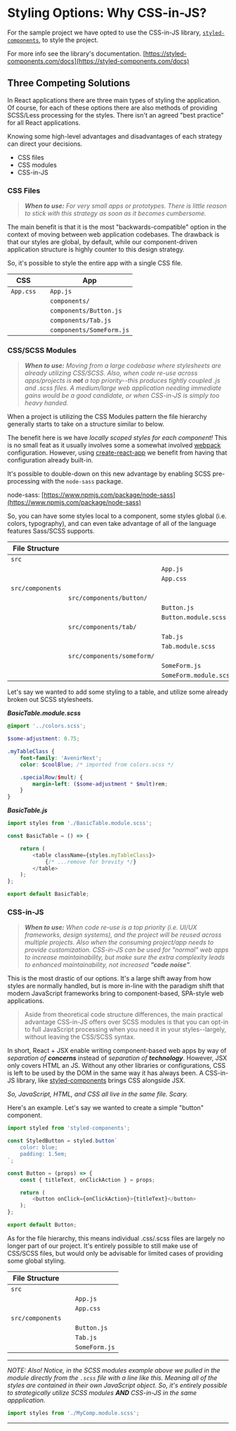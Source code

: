 # Styling Options: Why CSS-in-JS?

For the sample project we have opted to use the CSS-in-JS library, [`styled-components`](https://styled-components.com/), to style the project. 

For more info see the library's documentation. [https://styled-components.com/docs](https://styled-components.com/docs)

## Three Competing Solutions

In React applications there are three main types of styling the application. Of course, for each of these options there are also methods of providing SCSS/Less processing for the styles. There isn't an agreed "best practice" for all React applications. 

Knowing some high-level advantages and disadvantages of each strategy can direct your decisions.

- CSS files
- CSS modules
- CSS-in-JS

### CSS Files

> _**When to use:** For very small apps or prototypes. There is little reason to stick with this strategy as soon as it becomes cumbersome._

The main benefit is that it is the most "backwards-compatible" option in the context of moving between web application codebases. The drawback is that our styles are global, by default, while our component-driven application structure is highly counter to this design strategy.

So, it's possible to style the entire app with a single CSS file.

| CSS       |   | App                      |
|-----------|---|--------------------------|
| `App.css` |   | `App.js`                 |
|           |   | `components/`            |
|           |   | `components/Button.js`   |
|           |   | `components/Tab.js`      |
|           |   | `components/SomeForm.js` |


### CSS/SCSS Modules

> _**When to use:** Moving from a large codebase where stylesheets are already utilizing CSS/SCSS. Also, when code re-use across apps/projects is **not** a top priority--this produces tightly coupled .js and .scss files. A medium/large web application needing immediate gains would be a good candidate, or when CSS-in-JS is simply too heavy handed._

When a project is utilizing the CSS Modules pattern the file hierarchy generally starts to take on a structure similar to below.

The benefit here is we have _locally scoped styles for each component!_ This is no small feat as it usually involves some a somewhat involved [webpack](https://webpack.js.org/) configuration. However, using [create-react-app](https://reactjs.org/docs/create-a-new-react-app.html) we benefit from having that configuration already built-in.

It's possible to double-down on this new advantage by enabling SCSS pre-processing with the `node-sass` package.

node-sass: [https://www.npmjs.com/package/node-sass](https://www.npmjs.com/package/node-sass)

So, you can have some styles local to a component, some styles global (i.e. colors, typography), and can even take advantage of all of the language features Sass/SCSS supports.

| File Structure   |                            |                          |
|------------------|----------------------------|--------------------------|
| `src`            |                            |                          |
|                  |                            | `App.js`                 |
|                  |                            | `App.css`                |
| `src/components` |                            |                          |
|                  | `src/components/button/`   |                          |
|                  |                            | `Button.js`              |
|                  |                            | `Button.module.scss`     |
|                  | `src/components/tab/`      |                          |
|                  |                            | `Tab.js`                 |
|                  |                            | `Tab.module.scss`        |
|                  | `src/components/someform/` |                          |
|                  |                            | `SomeForm.js`            |
|                  |                            | `SomeForm.module.scss`   |

Let's say we wanted to add some styling to a table, and utilize some already broken out SCSS stylesheets.

_**BasicTable.module.scss**_

```scss
@import '../colors.scss';

$some-adjustment: 0.75;

.myTableClass {
    font-family: 'AvenirNext';
    color: $coolBlue; /* imported from colors.scss */

    .specialRow($mult) {
        margin-left: ($some-adjustment * $mult)rem;
    }
}
```

_**BasicTable.js**_

```js
import styles from './BasicTable.module.scss';

const BasicTable = () => {

    return (
        <table className={styles.myTableClass}>
            {/* ...remove for brevity */}
        </table>
    );
};

export default BasicTable;
```

### CSS-in-JS

> _**When to use:** When code re-use is a top priority (i.e. UI/UX frameworks, design systems), and the project will be reused across multiple projects. Also when the consuming project/app needs to provide customization. CSS-in-JS can be used for "normal" web apps to increase maintainability, but make sure the extra complexity leads to enhanced maintainability, not increased **"code noise"**._

This is the most drastic of our options. It's a large shift away from how styles are normally handled, but is more in-line with the paradigm shift that modern JavaScript frameworks bring to component-based, SPA-style web applications.

> Aside from theoretical code structure differences, the main practical advantage CSS-in-JS offers over SCSS modules is that you can opt-in to full JavaScript processing when you need it in your styles--largely, without leaving the CSS/SCSS syntax.

In short, React + JSX enable writing component-based web apps by way of _separation of **concerns**_ instead of _separation of **technology**_. However, JSX only covers HTML an JS. Without any other libraries or configurations, CSS is left to be used by the DOM in the same way it has always been. A CSS-in-JS library, like [styled-components](https://styled-components.com/) brings CSS alongside JSX.

_So, JavaScript, HTML, and CSS all live in the same file. Scary._

Here's an example. Let's say we wanted to create a simple "button" component.

```js
import styled from 'styled-components';

const StyledButton = styled.button`
    color: blue;
    padding: 1.5em;
`;

const Button = (props) => {
    const { titleText, onClickAction } = props;

    return (
        <button onClick={onClickAction}>{titleText}</button>
    );
};

export default Button;
```

As for the file hierarchy, this means individual .css/.scss files are largely no longer part of our project. It's entirely possible to still make use of CSS/SCSS files, but would only be advisable for limited cases of providing some global styling.

| File Structure   |   |                          |
|------------------|---|--------------------------|
| `src`            |   |                          |
|                  |   | `App.js`                 |
|                  |   | `App.css`                |
| `src/components` |   |                          |
|                  |   | `Button.js`              |
|                  |   | `Tab.js`                 |
|                  |   | `SomeForm.js`            |

<hr />

_NOTE: Also! Notice, in the SCSS modules example above we pulled in the module directly from the `.scss` file with a line like this. Meaning all of the styles are contained in their own JavaScript object. So, it's entirely possible to strategically utilize SCSS modules **AND** CSS-in-JS in the same appplication._

```js
import styles from './MyComp.module.scss';
```

<hr />